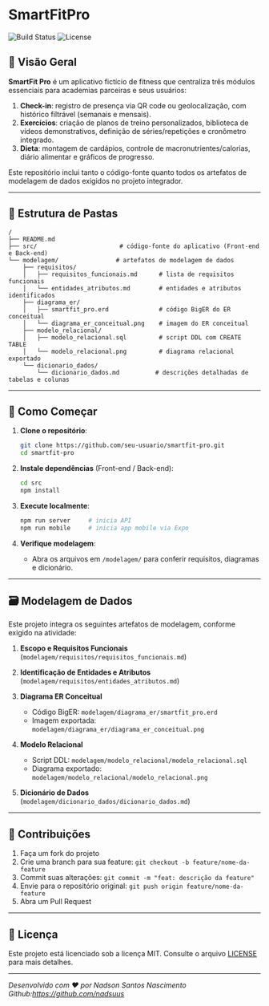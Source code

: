 # SmartFitPro 

![Build Status](https://img.shields.io/badge/build-passing-brightgreen) ![License](https://img.shields.io/badge/license-MIT-blue)

## 📖 Visão Geral

**SmartFit Pro** é um aplicativo fictício de fitness que centraliza três módulos essenciais para academias parceiras e seus usuários:

1. **Check-in**: registro de presença via QR code ou geolocalização, com histórico filtrável (semanais e mensais).
2. **Exercícios**: criação de planos de treino personalizados, biblioteca de vídeos demonstrativos, definição de séries/repetições e cronômetro integrado.
3. **Dieta**: montagem de cardápios, controle de macronutrientes/calorias, diário alimentar e gráficos de progresso.

Este repositório inclui tanto o código-fonte quanto todos os artefatos de modelagem de dados exigidos no projeto integrador.

---

## 📂 Estrutura de Pastas

```plaintext
/
├── README.md
├── src/                       # código-fonte do aplicativo (Front-end e Back-end)
└── modelagem/                # artefatos de modelagem de dados
    ├── requisitos/
    │   ├── requisitos_funcionais.md      # lista de requisitos funcionais
    │   └── entidades_atributos.md        # entidades e atributos identificados
    ├── diagrama_er/
    │   ├── smartfit_pro.erd              # código BigER do ER conceitual
    │   └── diagrama_er_conceitual.png    # imagem do ER conceitual
    ├── modelo_relacional/
    │   ├── modelo_relacional.sql         # script DDL com CREATE TABLE
    │   └── modelo_relacional.png         # diagrama relacional exportado
    └── dicionario_dados/
        └── dicionario_dados.md          # descrições detalhadas de tabelas e colunas
```

---

## 🚀 Como Começar

1. **Clone o repositório**:

   ```bash
   git clone https://github.com/seu-usuario/smartfit-pro.git
   cd smartfit-pro
   ```
2. **Instale dependências** (Front-end / Back-end):

   ```bash
   cd src
   npm install
   ```
3. **Execute localmente**:

   ```bash
   npm run server     # inicia API
   npm run mobile     # inicia app mobile via Expo
   ```
4. **Verifique modelagem**:

   * Abra os arquivos em `/modelagem/` para conferir requisitos, diagramas e dicionário.

---

## 🗃️ Modelagem de Dados

Este projeto integra os seguintes artefatos de modelagem, conforme exigido na atividade:

1. **Escopo e Requisitos Funcionais** (`modelagem/requisitos/requisitos_funcionais.md`)
2. **Identificação de Entidades e Atributos** (`modelagem/requisitos/entidades_atributos.md`)
3. **Diagrama ER Conceitual**

   * Código BigER: `modelagem/diagrama_er/smartfit_pro.erd`
   * Imagem exportada: `modelagem/diagrama_er/diagrama_er_conceitual.png`
4. **Modelo Relacional**

   * Script DDL: `modelagem/modelo_relacional/modelo_relacional.sql`
   * Diagrama exportado: `modelagem/modelo_relacional/modelo_relacional.png`
5. **Dicionário de Dados** (`modelagem/dicionario_dados/dicionario_dados.md`)

---

## 🤝 Contribuições

1. Faça um fork do projeto
2. Crie uma branch para sua feature: `git checkout -b feature/nome-da-feature`
3. Commit suas alterações: `git commit -m "feat: descrição da feature"`
4. Envie para o repositório original: `git push origin feature/nome-da-feature`
5. Abra um Pull Request

---

## 📄 Licença

Este projeto está licenciado sob a licença MIT. Consulte o arquivo [LICENSE](LICENSE) para mais detalhes.

---

*Desenvolvido com ❤️ por Nadson Santos Nascimento*
*Github:https://github.com/nadsuus*

